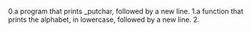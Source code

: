 0.a program that prints _putchar, followed by a new line.
1.a function that prints the alphabet, in lowercase, followed by a new line.
2. 